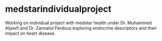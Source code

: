 # medstarindividualproject
Working on individual project with medstar health under Dr. Muhammed Aljawfi and Dr. Zannatul Ferdous exploring endocrine descriptors and their impact on heart disease.
